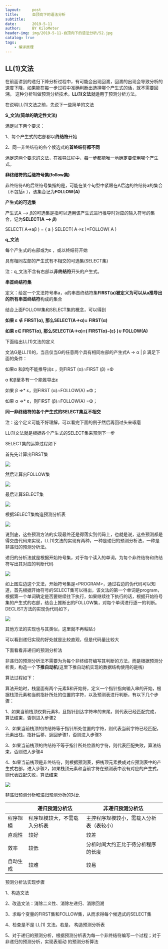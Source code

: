 ```yaml
---
layout:     post
title:      自顶向下的语法分析
subtitle:   
date:       2019-5-11
author:     BY KiloMeter
header-img: img/2019-5-11-自顶向下的语法分析/52.jpg
catalog: true
tags:
    - 编译原理
---
```

<head>
    <script src="https://cdn.mathjax.org/mathjax/latest/MathJax.js?config=TeX-AMS-MML_HTMLorMML" type="text/javascript"></script>
    <script type="text/x-mathjax-config">
        MathJax.Hub.Config({
            tex2jax: {
            skipTags: ['script', 'noscript', 'style', 'textarea', 'pre'],
            inlineMath: [['$','$']]
            }
        });
    </script>
</head>

## LL(1)文法

在前面讲到的递归下降分析过程中，有可能会出现回溯，回溯的出现会导致分析的速度下降，如果能在每一步过程中准确判断出选择哪个产生式的话，就不需要回溯。 这种分析叫做预测分析技术。**LL(1)文法**就适用于预测分析方法。

在说明LL(1)文法之前，先说下一些简单的文法

**S_文法(简单的确定性文法)**

满足以下两个要求：

1、每个产生式的右部都以**终结符**开始

2、同一非终结符的各个候选式的**首终结符都不同**

满足这两个要求的文法，在推导过程中，每一步都能唯一地确定要使用哪个产生式。

**非终结符的后继符号集(follow集)**

非终结符A的后继符号集指的是，可能在某个句型中紧跟在A后边的终结符a的集合（不包括ε ），该集合记为**FOLLOW(A)**

**产生式的可选集**

产生式A —> $\beta$的可选集是指可以选用该产生式进行推导时对应的输入符号的集合，记为**SELECT(A —> $\beta$)**

SELECT( A→aβ ) = { a }
SELECT( A→ε )=FOLLOW( A ) 

**q_文法**

每个产生式的右部或为ε ，或以终结符开始

具有相同左部的产生式有不相交的可选集(SELECT集)

注：q_文法不含有右部以**非终结符**开头的产生式。


**串首终结符集**

定义：给定一个文法符号串a，a的串首终结符集**FIRST(a)**被定义为可以从a推导出的所有**串首终结符**构成的集合

结合上面FOLLOW集和SELECT集的概念，可以得到

**如果 ε$\notin​$FIRST(α), 那么SELECT(A→α)= FIRST(α)**

**如果 ε∈ FIRST(α), 那么SELECT(A→α)=( FIRST(α)-{ε} )∪ FOLLOW(A)**



下面给出LL(1)文法的定义

文法G是LL(1)的，当且仅当G的任意两个具有相同左部的产生式A → α \| β 满足下面的条件：

如果α 和β均不能推导出ε ，则FIRST (α)∩FIRST (β) =Φ

α 和β至多有一个能推导出ε

如果 β =>* ε，则FIRST (α)∩FOLLOW(A) =Φ；

如果 α =>* ε，则FIRST (β)∩FOLLOW(A) =Φ；


**同一非终结符的各个产生式的SELECT集互不相交**

注：这个定义可能不好理解，可以看完下面的例子然后再回过头来琢磨

LL(1)文法就是根据各个产生式的SELECT集来预测下一步

SELECT集的运算过程如下

首先先计算出FIRST集

![](/img/2019-5-11-自顶向下的语法分析/计算first集.png)

然后计算出FOLLOW集

![](/img/2019-5-11-自顶向下的语法分析/计算follow集.png)

最后计算SELECT集

![](/img/2019-5-11-自顶向下的语法分析/计算select集.png)

根据SELECT集构造预测分析表

![](/img/2019-5-11-自顶向下的语法分析/预测分析表.png)

说到底，这些预测方法的实现最终还是得落实到代码上，也就是说，这些预测都是得交由代码来实现，LL(1)文法的实现有两种，一种是递归的预测分析法，一种是非递归的预测分析法。

递归的分析法就是根据开始符号集，对于每个读入的单词，为每个非终结符和终结符写出其对应的判断代码

![](/img/2019-5-11-自顶向下的语法分析/递归的预测分析.png)

如上图左边这个文法，开始符号集是\<PROGRAM\>，通过右边的伪代码可以知道，首先根据开始符号的SELECT集可以得出，该文法的第一个单词是program，根据第一个单词确定是否要继续往下执行，如果继续往下执行的话，根据开始符号集的产生式的右部，结合上推断出的FOLLOW集，对每个单词进行逐一的判断。DECLIST方法的实现伪代码如下，

![](/img/2019-5-11-自顶向下的语法分析/DISTINCT的伪代码实现.png)

其他方法的实现也与其类似，这里就不再粘贴:)

可以看到递归实现的好处就是比较直观，但是代码量比较大

下面看看非递归的预测分析法

非递归的预测分析法不需要为为每个非终结符编写其判断的方法，而是根据预测分析表，构造一个**下推自动机**(这里下推自动机实现的数据结构使用的是栈)

算法过程如下：

算法开始时，栈里面有两个元素\$和开始符，定义一个指针指向输入串的开始，根据栈顶元素和当前指针所处的位置的字符，以及预测表进行判断，有以下几个步骤：

1、如果当前栈顶仅剩元素\$，且指针到达字符串的末尾，则代表已经匹配完成，算法结束，否则进入步骤2

2、如果当前栈顶的终结符等于指针所处位置的字符，则代表当前字符已经匹配，元素出栈，指针后移，返回步骤1，否则进入步骤3

3、如果当前栈顶的终结符不等于指针所处位置的字符，则代表匹配失败，算法结束，否则进入步骤4

4、如果当前栈顶是非终结符，则根据预测表，把栈顶元素换成对应预测表中的产生式右部，进入步骤2，如果栈顶元素和当前字符在预测表中没有对应的产生式，则代表匹配失败，算法结束

![](/img/2019-5-11-自顶向下的语法分析/非递归的预测分析.png)

非递归预测分析和递归预测分析的对比

|          | 递归预测分析法               | 非递归预测分析法                         |
| -------- | ---------------------------- | ---------------------------------------- |
| 程序规模 | 程序规模较大，不需载入分析表 | 主控程序规模较小，需载入分析表（表较小） |
| 直观性   | 较好                         | 较差                                     |
| 效率     | 较低                         | 分析时间大约正比于待分析程序的长度       |
| 自动生成 | 较难                         | 较易                                     |

预测分析法实现步骤 

1、构造文法

2、改造文法：消除二义性、消除左递归、消除回溯

3、求每个变量的FIRST集和FOLLOW集，从而求得每个候选式的SELECT集

4、检查是不是 LL(1) 文法。若是， 构造预测分析表

5、对于递归的预测分析，根据预测分析表为每一个非终结符编写一个过程；对于非递归的预测分析，实现表驱动
的预测分析算法

